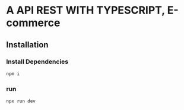 # A API REST WITH TYPESCRIPT, E-commerce

## Installation

### Install Dependencies

```javascript
npm i
```
### run
```javascript
npx run dev
```



